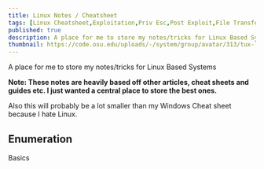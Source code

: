 ```yaml
---
title: Linux Notes / Cheatsheet
tags: [Linux Cheatsheet,Exploitation,Priv Esc,Post Exploit,File Transfer,Lateral Movement]
published: true
description: A place for me to store my notes/tricks for Linux Based Systems
thumbnail: https://code.osu.edu/uploads/-/system/group/avatar/313/tux-large-bw.png
---
```




A place for me to store my notes/tricks for Linux Based Systems

**Note: These notes are heavily based off other articles, cheat sheets and guides etc. I just wanted a central place to store the best ones.**

Also this will probably be a lot smaller than my Windows Cheat sheet because I hate Linux.

## [](#header-2)Enumeration



Basics
